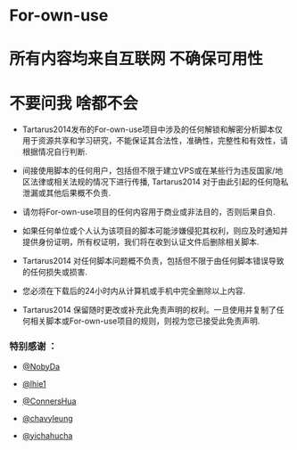 # For-own-use

# 所有内容均来自互联网 不确保可用性

# 不要问我 啥都不会

* Tartarus2014发布的For-own-use项目中涉及的任何解锁和解密分析脚本仅用于资源共享和学习研究，不能保证其合法性，准确性，完整性和有效性，请根据情况自行判断.

* 间接使用脚本的任何用户，包括但不限于建立VPS或在某些行为违反国家/地区法律或相关法规的情况下进行传播, Tartarus2014 对于由此引起的任何隐私泄漏或其他后果概不负责.

* 请勿将For-own-use项目的任何内容用于商业或非法目的，否则后果自负.

* 如果任何单位或个人认为该项目的脚本可能涉嫌侵犯其权利，则应及时通知并提供身份证明，所有权证明，我们将在收到认证文件后删除相关脚本.

* Tartarus2014 对任何脚本问题概不负责，包括但不限于由任何脚本错误导致的任何损失或损害.

* 您必须在下载后的24小时内从计算机或手机中完全删除以上内容.

* Tartarus2014 保留随时更改或补充此免责声明的权利。一旦使用并复制了任何相关脚本或For-own-use项目的规则，则视为您已接受此免责声明.


### 特别感谢 ：
* [@NobyDa](https://github.com/NobyDa)

* [@lhie1](https://github.com/dler-io/Rules)

* [@ConnersHua](https://github.com/ConnersHua/RuleGo/tree/master)

* [@chavyleung](https://github.com/chavyleung)

* [@yichahucha](https://github.com/yichahucha)